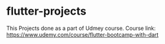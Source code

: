 # flutter-projects
This Projects done as a part of Udmey course. 
Course link: https://www.udemy.com/course/flutter-bootcamp-with-dart
